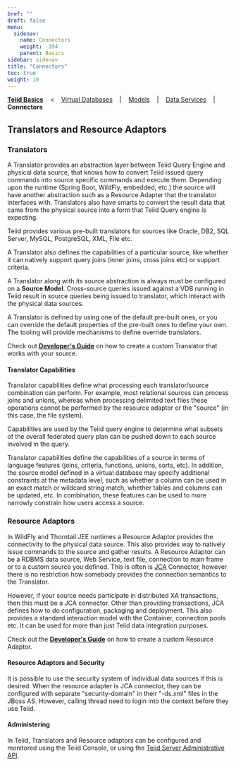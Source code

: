 ```yaml
---
bref: ""
draft: false
menu:
  sidenav:
    name: Connectors
    weight: -394
    parent: Basics
sidebar: sidenav
title: "Connectors"
toc: true
weight: 10
---
```


[**Teiid Basics**](..) &nbsp;&nbsp; < &nbsp;&nbsp; [Virtual Databases](../vdbs) &nbsp;&nbsp; | &nbsp;&nbsp; [Models](../models) &nbsp;&nbsp; | &nbsp;&nbsp; [Data Services](../dataservices) &nbsp;&nbsp; | &nbsp;&nbsp; **Connectors**

## Translators and Resource Adaptors

### Translators

A Translator provides an abstraction layer between Teiid Query Engine and physical data source, that knows how to convert Teiid issued query commands into source specific commands and execute them. Depending upon the runtime (Spring Boot, WildFly, embedded, etc.) the source will have another abstraction such as a Resource Adapter that the translator interfaces with.  Translators also have smarts to convert the result data that came from the physical source into a form that Teiid Query engine is expecting.

Teiid provides various pre-built translators for sources like Oracle, DB2, SQL Server, MySQL, PostgreSQL, XML, File etc.

A Translator also defines the capabilities of a particular source, like whether it can natively support query joins (inner joins, cross joins etc) or support criteria.

A Translator along with its source abstraction is always must be configured on a **Source Model**. Cross-source queries issued against a VDB running in Teiid result in source queries being issued to translator, which interact with the physical data sources.

A Translator is defined by using one of the default pre-built ones, or you can override the default properties of the pre-built ones to define your own. The tooling will provide mechanisms to define override translators.

Check out [**Developer's Guide**](http://teiid.github.io/teiid-documents/master/content/dev/Developers_Guide.html) on how to create a custom Translator that works with your source.

#### Translator Capabilities

Translator capabilities define what processing each translator/source combination can perform. For example, most relational sources can process joins and unions, whereas when processing delimited text files these operations cannot be performed by the resource adaptor or the "source" (in this case, the file system).

Capabilities are used by the Teiid query engine to determine what subsets of the overall federated query plan can be pushed down to each source involved in the query.

Translator capabilities define the capabilities of a source in terms of language features (joins, criteria, functions, unions, sorts, etc). In addition, the source model defined in a virtual database may specify additional constraints at the metadata level, such as whether a column can be used in an exact match or wildcard string match, whether tables and columns can be updated, etc. In combination, these features can be used to more narrowly constrain how users access a source.

### Resource Adaptors

In WildFly and Thorntail JEE runtimes a Resource Adaptor provides the connectivity to the physical data source. This also provides way to natively issue commands to the source and gather results. A Resource Adaptor can be a RDBMS data source, Web Service, text file, connection to main frame or to a custom source you defined. This is often is [JCA](http://java.sun.com/j2ee/connector/)&nbsp;Connector, however there is no restriction how somebody provides the connection semantics to the Translator.

However, if your source needs participate in distributed XA transactions, then this must be a JCA connector. Other than providing transactions, JCA defines how to do configuration, packaging and deployment. This also provides a standard interaction model with the Container, connection pools etc.  It can be used for more than just Teiid data integration purposes.

Check out the [**Developer's Guide**](http://teiid.github.io/teiid-documents/master/content/dev/Developers_Guide.html) on how to create a custom Resource Adaptor.


#### Resource Adaptors and Security

It is possible to use the security system of individual data sources if this is desired. When the resource adapter is JCA connector, they can be configured with separate "security-domain" in their "-ds.xml" files in the JBoss AS. However, calling thread need to login into the context before they use Teiid.

#### Administering

In <span class="product">Teiid</span>, Translators and Resource adaptors can be configured and monitored using the Teiid Console, or using the [Teiid Server Administrative API](/teiid_wildfly/docs/index.html).

<p></p>